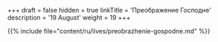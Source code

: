+++
draft = false
hidden = true
linkTitle = 'Преображение Господне'
description = '19 August'
weight = 19
+++

{{% include file="content/ru/lives/preobrazhenie-gospodne.md" %}}
